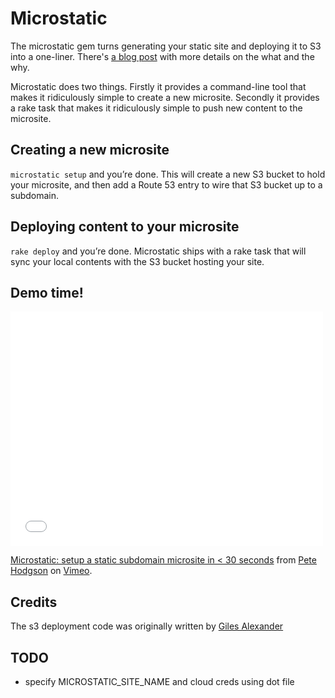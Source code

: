 # Microstatic

The microstatic gem turns generating your static site and deploying it to S3 into a one-liner. There's [a blog post](http://blog.thepete.net/blog/2014/01/17/microstatic-radically-simple-static-microsites/) with more details on the what and the why.

Microstatic does two things. Firstly it provides a command-line tool that makes it ridiculously simple to create a new microsite. Secondly it provides a rake task that makes it ridiculously simple to push new content to the microsite.

## Creating a new microsite

`microstatic setup` and you’re done. This will create a new S3 bucket to hold your microsite, and then add a Route 53 entry to wire that S3 bucket up to a subdomain.

## Deploying content to your microsite

`rake deploy` and you’re done. Microstatic ships with a rake task that will sync your local contents with the S3 bucket hosting your site.

## Demo time!

<iframe src="//player.vimeo.com/video/84530116" width="500" height="375" frameborder="0" webkitallowfullscreen mozallowfullscreen allowfullscreen></iframe> <p><a href="http://vimeo.com/84530116">Microstatic: setup a static subdomain microsite in < 30 seconds</a> from <a href="http://vimeo.com/user5163505">Pete Hodgson</a> on <a href="https://vimeo.com">Vimeo</a>.</p>



## Credits

The s3 deployment code was originally written by [Giles Alexander](http://twitter.com/gga)

## TODO
* specify MICROSTATIC_SITE_NAME and cloud creds using dot file
